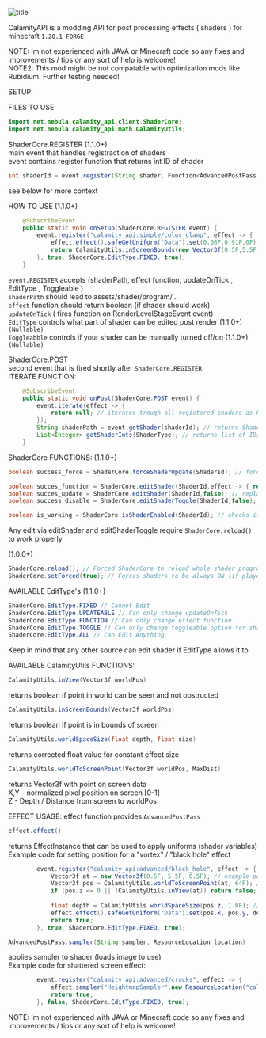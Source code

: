 ![title](https://github.com/user-attachments/assets/f779684c-186a-4db1-b363-3be3e1d56496)

CalamityAPI is a modding API for post processing effects ( shaders ) for minecraft `1.20.1 FORGE`

NOTE: Im not experienced with JAVA or Minecraft code so any fixes and improvements / tips or any sort of help is welcome!<br/>
NOTE2: This mod might be not compatable with optimization mods like Rubidium. Further testing needed!

SETUP:

FILES TO USE
```java
import net.nebula.calamity_api.client.ShaderCore;
import net.nebula.calamity_api.math.CalamityUtils;
```
ShaderCore.REGISTER (1.1.0+)<br/>
main event that handles registraction of shaders<br/>
event contains register function that returns int ID of shader 
```java
int shaderId = event.register(String shader, Function<AdvancedPostPass, Boolean> context, boolean updateOnTick,@Nullable EditType editType, @Nullable Boolean toggleable);
```
see below for more context

HOW TO USE (1.1.0+)
```java
	@SubscribeEvent
	public static void onSetup(ShaderCore.REGISTER event) {
		event.register("calamity_api:simple/color_clamp", effect -> {
			effect.effect().safeGetUniform("Data").set(0.08F,0.91F,0F);
		    return CalamityUtils.inScreenBounds(new Vector3f(0.5F,5.5F,0.5F));
		}, true, ShaderCore.EditType.FIXED, true);
	}
```
`event.REGISTER` accepts (shaderPath, effect function, updateOnTick , EditType , Toggleable )<br/>
`shaderPath` should lead to assets/shader/program/...<br/>
`effect` function should return boolean (if shader should work)<br/>
`updateOnTick` ( fires function on RenderLevelStageEvent event)<br/>
`EditType` controls what part of shader can be edited post render (1.1.0+) `(Nullable)`<br/>
`Toggleabble` controls if your shader can be manually turned off/on (1.1.0+) `(Nullable)`

ShaderCore.POST<br/>
second event that is fired shortly after `ShaderCore.REGISTER`<br/>
ITERATE FUNCTION:
```java
	@SubscribeEvent
	public static void onPost(ShaderCore.POST event) {
		event.iterate(effect -> {
			return null; // iterates trough all registered shaders as Pair (effect.first - ID, effect.second - ShaderPath)
		});
		String shaderPath = event.getShader(shaderId); // returns ShaderPath from ID
		List<Integer> getShaderInts(ShaderType); // returns list of IDs that use specific ShaderPath
	}
```

ShaderCore FUNCTIONS:
(1.1.0+)
```java
boolean success_force = ShaderCore.forceShaderUpdate(ShaderId); // forces a shader to run its function and return result of it

boolean succes_function = ShaderCore.editShader(ShaderId,effect -> { return false; }); // replaces shader function with new one if allowed by EditType
boolean succes_update = ShaderCore.editShader(ShaderId,false); // replaces shader update with new one if allowed by EditType
boolean success_disable = ShaderCore.editShaderToggle(ShaderId,false); // sets working State of shader if allowed by EditType

boolean is_working = ShaderCore.isShaderEnabled(ShaderId); // checks if shader is enabled or disabled (editShaderToggle)
```
Any edit via editShader and editShaderToggle require `ShaderCore.reload()` to work properly

(1.0.0+)
```java
ShaderCore.reload(); // Forced ShaderCore to reload whole shader program
ShaderCore.setForced(true); // Forces shaders to be always ON (if player decided to turn it by pressing F4). Usually handled by gamerule
```

AVAILABLE EditType's (1.1.0+)
```java
ShaderCore.EditType.FIXED // Cannot Edit
ShaderCore.EditType.UPDATEABLE // Can only change updateOnTick
ShaderCore.EditType.FUNCTION // Can only change effect function
ShaderCore.EditType.TOGGLE // Can only change toggleable option for shader
ShaderCore.EditType.ALL // Can Edit Anything
```
Keep in mind that any other source can edit shader if EditType allows it to

AVAILABLE CalamityUtils FUNCTIONS:
```java
CalamityUtils.inView(Vector3f worldPos)
```
returns boolean if point in world can be seen and not obstructed

```java
CalamityUtils.inScreenBounds(Vector3f worldPos)
```
returns boolean if point is in bounds of screen

```java
CalamityUtils.worldSpaceSize(float depth, float size)
```
returns corrected float value for constant effect size

```java
CalamityUtils.worldToScreenPoint(Vector3f worldPos, MaxDist)
```
returns Vector3f with point on screen data<br/>
X,Y - normalized pixel position on screen [0-1]<br/>
Z - Depth / Distance from screen to worldPos

EFFECT USAGE:
effect function provides `AdvancedPostPass`

```java
effect.effect()
```
returns EffectInstance that can be used to apply uniforms (shader variables)<br/>
Example code for setting position for a "vortex" / "black hole" effect
```java
		event.register("calamity_api:advanced/black_hole", effect -> {
			Vector3f at = new Vector3f(0.5F, 5.5F, 0.5F); // example position
			Vector3f pos = CalamityUtils.worldToScreenPoint(at, 64F); // returns normalized x,y position and raw depth
			if (pos.z <= 0 || !CalamityUtils.inView(at)) return false; // checks if depth is in bounds and on screen (not blocked)
		
			float depth = CalamityUtils.worldSpaceSize(pos.z, 1.0F); // fixed depth
			effect.effect().safeGetUniform("Data").set(pos.x, pos.y, depth); // sets Uniform "Data" to shader
			return true;
		}, true, ShaderCore.EditType.FIXED, true);
```

```java
AdvancedPostPass.sampler(String sampler, ResourceLocation location)
```
applies sampler to shader (loads image to use)<br/>
Example code for shattered screen effect:
```java
		event.register("calamity_api:advanced/cracks", effect -> {
			effect.sampler("HeightmapSampler",new ResourceLocation("calamity_api","textures/noise_heightmap.png"));
			return true;
		}, false, ShaderCore.EditType.FIXED, true);
```

NOTE: Im not experienced with JAVA or Minecraft code so any fixes and improvements / tips or any sort of help is welcome!
